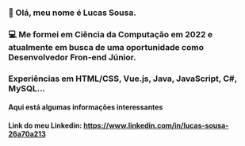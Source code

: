 ### 👋 Olá, meu nome é Lucas Sousa. 
### 💻 Me formei em Ciência da Computação em 2022 e atualmente em busca de uma oportunidade como Desenvolvedor Fron-end Júnior.
### Experiências em HTML/CSS, Vue.js, Java, JavaScript, C#, MySQL...


#### Aqui está algumas informações interessantes

#### Link do meu Linkedin: https://www.linkedin.com/in/lucas-sousa-26a70a213
